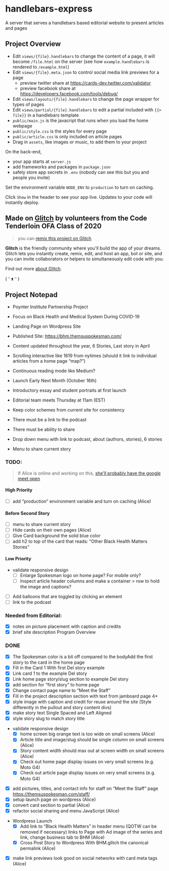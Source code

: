# handlebars-express

A server that serves a handlebars based editorial website to present articles and pages

## Project Overview

- Edit `views/{file}.handlebars` to change the content of a page, it will become `/file.html` on the server (see how `example.handlebars` is rendered to `/example.html`)
- Edit `views/{file}.meta.json` to control social media link previews for a page
  - preview twitter share at https://cards-dev.twitter.com/validator
  - preview facebook share at https://developers.facebook.com/tools/debug/
- Edit `views/layouts/{file}.handlebars` to change the page wrapper for types of pages
- Edit `views/partial/{file}.handlebars` to edit a partial included with `{{> file}}` in a handlebars template
- `public/main.js` is the javacript that runs when you load the home webpage
- `public/style.css` is the styles for every page
- `public/article.css` is only included on article pages
- Drag in `assets`, like images or music, to add them to your project

On the back-end,

- your app starts at `server.js`
- add frameworks and packages in `package.json`
- safely store app secrets in `.env` (nobody can see this but you and people you invite)

Set the environment variable `NODE_ENV` to `production` to turn on caching.

Click `Show` in the header to see your app live. Updates to your code will instantly deploy.

## Made on [Glitch](https://glitch.com/) by volunteers from the Code Tenderloin OFA Class of 2020

> you can [remix this project on Glitch](https://glitch.com/edit/#!/black-health)

**Glitch** is the friendly community where you'll build the app of your dreams. Glitch lets you instantly create, remix, edit, and host an app, bot or site, and you can invite collaborators or helpers to simultaneously edit code with you.

Find out more [about Glitch](https://glitch.com/about).

( ᵔ ᴥ ᵔ )

## Project Notepad

- Poynter Institute Partnership Project
- Focus on Black Health and Medical System During COVID-19
- Landing Page on Wordpress Site
- Published Site: https://bhm.themsuspokesman.com/

- Content updated throughout the year, 6 Stories, Last story in April
- Scrolling interactive like 1619 from nytimes (should it link to individual articles from a home page “map?”)
- Continuous reading mode like Medium?
- Launch Early Next Month (October 16th)
- Introductory essay and student portraits at first launch
- Editorial team meets Thursday at 11am (EST)
- Keep color schemes from current site for consistency
- There must be a link to the podcast
- There must be ability to share
- Drop down menu with link to podcast, about (authors, stories), 6 stories
- Menu to share current story

### TODO:

> If Alice is online and working on this, [she'll probably have the google meet open](https://meet.google.com/htg-jctz-btn)

#### High Priority

- [ ] add “production” environment variable and turn on caching (Alice)

#### Before Second Story

- [ ] menu to share current story
- [ ] Hide cards on their own pages (Alice)
- [ ] Give Card background the solid blue color
- [ ] add h2 to top of the card that reads: “Other Black Health Matters Stories”

#### Low Priority

- validate responsive design
  - [ ] Enlarge Spokesman logo on home page? For mobile only?
  - [ ] Inspect article header columns and make a container > row to hold the image and captions?
- [ ] Add balloons that are toggled by clicking an element
- [ ] link to the podcast

### Needed from Editorial:

- [x] notes on picture placement with caption and credits
- [x] brief site description Program Overview

### DONE

- [x] The Spokesman color is a bit off compared to the bodyAdd the first story to the card in the home page
- [x] Fill in the Card 1 With first Del story example
- [x] Link card 1 to the example Del story
- [x] Link home page story/slug section to example Del story
- [x] add section for “first story” to home page
- [x] Change contact page name to “Meet the Staff”
- [x] Fill in the project description section with text from jamboard page 4\*
- [x] style image with caption and credit for reuse around the site (Style differently in the pullout and story content divs)
- [x] make story text Single Spaced and Left Aligned
- [x] style story slug to match story title
- validate responsive design
  - [x] home screen big orange text is too wide on small screens (Alice)
  - [x] Article title and image/slug should be single column on small screens (Alice)
  - [x] Story content width should max out at screen width on small screens (Alice)
  - [x] Check out home page display issues on very small screens (e.g. Moto G4)
  - [x] Check out article page display issues on very small screens (e.g. Moto G4)
- [x] add pictures, titles, and contact info for staff on “Meet the Staff” page
      https://themsuspokesman.com/staff/
- [x] setup launch page on wordpress (Alice)
- [x] convert card section to partial (Alice)
- [x] refactor social sharing and menu JavaScript (Alice)
- Wordpress Launch
  - [x] Add link to “Black Health Matters” in header menu (QOTW can be removed if necessary) links to Page with Ad image of the series and link, change business tab to BHM (Alice)
  - [x] Cross Post Story to Wordpress With BHM.glitch the canonical permalink (Alice)
- [x] make link previews look good on social networks with card meta tags (Alice)
